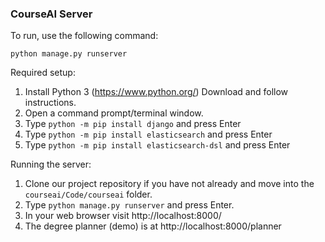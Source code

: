 ### CourseAI Server

To run, use the following command:

`python manage.py runserver`



Required setup:

1. Install Python 3 (https://www.python.org/)
   Download and follow instructions. 
2. Open a command prompt/terminal window. 
3. Type `python -m pip install django` and press Enter
4. Type `python -m pip install elasticsearch` and press Enter
5. Type `python -m pip install elasticsearch-dsl` and press Enter



Running the server:

1. Clone our project repository if you have not already and move into the `courseai/Code/courseai` folder. 
2. Type `python manage.py runserver` and press Enter. 
3. In your web browser visit  http://localhost:8000/
4. The degree planner (demo) is at http://localhost:8000/planner
